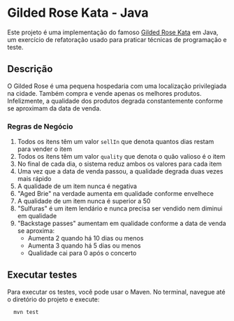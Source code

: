 # Gilded Rose Kata - Java

Este projeto é uma implementação do famoso [Gilded Rose Kata](https://github.com/emilybache/GildedRose-Refactoring-Kata) em Java, um exercício de refatoração usado para praticar técnicas de programação e teste.

## Descrição

O Gilded Rose é uma pequena hospedaria com uma localização privilegiada na cidade. Também compra e vende apenas os melhores produtos. Infelizmente, a qualidade dos produtos degrada constantemente conforme se aproximam da data de venda.

### Regras de Negócio

1. Todos os itens têm um valor `sellIn` que denota quantos dias restam para vender o item
2. Todos os itens têm um valor `quality` que denota o quão valioso é o item
3. No final de cada dia, o sistema reduz ambos os valores para cada item
4. Uma vez que a data de venda passou, a qualidade degrada duas vezes mais rápido
5. A qualidade de um item nunca é negativa
6. "Aged Brie" na verdade aumenta em qualidade conforme envelhece
7. A qualidade de um item nunca é superior a 50
8. "Sulfuras" é um item lendário e nunca precisa ser vendido nem diminui em qualidade
9. "Backstage passes" aumentam em qualidade conforme a data de venda se aproxima:
    - Aumenta 2 quando há 10 dias ou menos
    - Aumenta 3 quando há 5 dias ou menos
    - Qualidade cai para 0 após o concerto

## Executar testes
Para executar os testes, você pode usar o Maven. No terminal, navegue até o diretório do projeto e execute:

```bash
  mvn test
```
